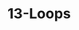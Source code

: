 <!--
 * @Author: your name
 * @Date: 2021-02-06 13:49:25
 * @LastEditTime: 2021-02-06 14:07:25
 * @LastEditors: Please set LastEditors
 * @Description: In User Settings Edit
 * @FilePath: /vuepress-starter/docs/PersonalStyle/Code/BadCodes/13-Loops.md
-->
# 13-Loops